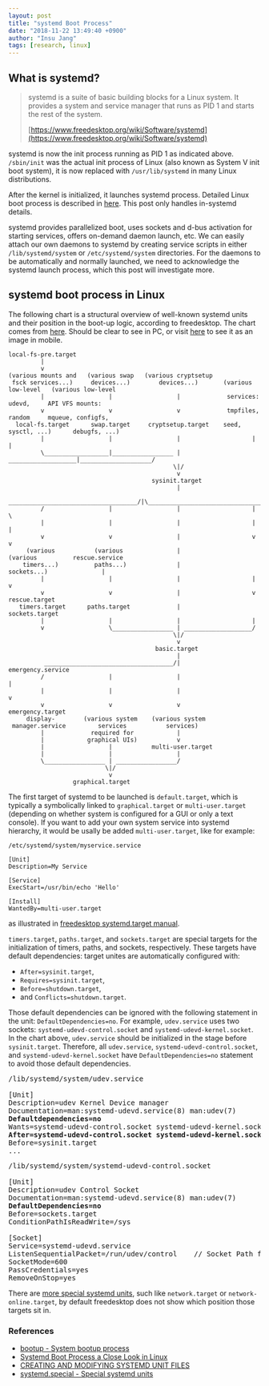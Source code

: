 ```yaml
---
layout: post
title: "systemd Boot Process"
date: "2018-11-22 13:49:40 +0900"
author: "Insu Jang"
tags: [research, linux]
---
```


## What is systemd?
> systemd is a suite of basic building blocks for a Linux system. It provides a system and service manager that runs as PID 1 and starts the rest of the system.
>
> [https://www.freedesktop.org/wiki/Software/systemd](https://www.freedesktop.org/wiki/Software/systemd)

systemd is now the init process running as PID 1 as indicated above.
`/sbin/init` was the actual init process of Linux (also known as System V init boot system),
it is now replaced with `/usr/lib/systemd` in many Linux distributions.

After the kernel is initialized, it launches systemd process.
Detailed Linux boot process is described in [here](https://www.thegeekstuff.com/2011/02/linux-boot-process/).
This post only handles in-systemd details.

systemd provides parallelized boot, uses sockets and d-bus activation for starting services, offers on-demand daemon launch, etc.
We can easily attach our own daemons to systemd by creating service scripts in either `/lib/systemd/system` or `/etc/systemd/system` directories.
For the daemons to be automatically and normally launched, we need to acknowledge the systemd launch process, which this post will investigate more.

## systemd boot process in Linux

The following chart is a structural overview of well-known systemd units and their position in the boot-up logic,
according to freedesktop.
The chart comes from [here](https://www.freedesktop.org/software/systemd/man/bootup.html).
Should be clear to see in PC, or visit [here](https://linoxide.com/linux-how-to/systemd-boot-process/) to see it as an image in mobile.

```
local-fs-pre.target
         |
         v
(various mounts and   (various swap   (various cryptsetup
 fsck services...)     devices...)        devices...)       (various low-level   (various low-level
         |                  |                  |             services: udevd,     API VFS mounts:
         v                  v                  v             tmpfiles, random     mqueue, configfs,
  local-fs.target      swap.target     cryptsetup.target    seed, sysctl, ...)      debugfs, ...)
         |                  |                  |                    |                    |
         \__________________|_________________ | ___________________|____________________/
                                              \|/
                                               v
                                        sysinit.target
                                               |
          ____________________________________/|\________________________________________
         /                  |                  |                    |                    \
         |                  |                  |                    |                    |
         v                  v                  |                    v                    v
     (various           (various               |                (various          rescue.service
    timers...)          paths...)              |               sockets...)               |
         |                  |                  |                    |                    v
         v                  v                  |                    v              rescue.target
   timers.target      paths.target             |             sockets.target
         |                  |                  |                    |
         v                  \_________________ | ___________________/
                                              \|/
                                               v
                                         basic.target
                                               |
          ____________________________________/|                                 emergency.service
         /                  |                  |                                         |
         |                  |                  |                                         v
         v                  v                  v                                 emergency.target
     display-        (various system    (various system
 manager.service         services           services)
         |             required for            |
         |            graphical UIs)           v
         |                  |           multi-user.target
         |                  |                  |
         \_________________ | _________________/
                           \|/
                            v
                  graphical.target
```
The first target of systemd to be launched is `default.target`, which is typically a symbolically linked to `graphical.target` or `multi-user.target`
(depending on whether system is configured for a GUI or only a text console).
If you want to add your own system service into systemd hierarchy, it would be usally be added `multi-user.target`, like for example:
```
/etc/systemd/system/myservice.service

[Unit]
Description=My Service

[Service]
ExecStart=/usr/bin/echo 'Hello'

[Install]
WantedBy=multi-user.target
```

as illustrated in [freedesktop systemd.target manual](https://www.freedesktop.org/software/systemd/man/systemd.target.html).

`timers.target`, `paths.target`, and `sockets.target` are special targets for the initialization of timers, paths, and sockets, respectively.
These targets have default dependencies: target unites are automatically configured with:

- `After=sysinit.target`,
- `Requires=sysinit.target`,
- `Before=shutdown.target`,
- and `Conflicts=shutdown.target`.

Those default dependencies can be ignored with the following statement in the unit: `DefaultDependencies=no`.
For example, `udev.service` uses two sockets: `systemd-udevd-control.socket` and `systemd-udevd-kernel.socket`. In the chart above, `udev.service` should be initialized in the stage before `sysinit.target`.
Therefore, all `udev.service`, `systemd-udevd-control.socket`, and `systemd-udevd-kernel.socket` have `DefaultDependencies=no` statement to avoid those default dependencies.

<pre>
/lib/systemd/system/udev.service

[Unit]
Description=udev Kernel Device manager
Documentation=man:systemd-udevd.service(8) man:udev(7)
<b>Defaultdependencies=no</b>
Wants=systemd-udevd-control.socket systemd-udevd-kernel.socket
<b>After=systemd-udevd-control.socket systemd-udevd-kernel.socket systemd-sysusers.service</b>
Before=sysinit.target
...
</pre>

<pre>
/lib/systemd/system/systemd-udevd-control.socket

[Unit]
Description=udev Control Socket
Documentation=man:systemd-udevd.service(8) man:udev(7)
<b>DefaultDependencies=no</b>
Before=sockets.target
ConditionPathIsReadWrite=/sys

[Socket]
Service=systemd-udevd.service
ListenSequentialPacket=/run/udev/control    // Socket Path for FIFO UNIX domain socket
SocketMode=600
PassCredentials=yes
RemoveOnStop=yes
</pre>

There are [more special systemd units](https://www.freedesktop.org/software/systemd/man/systemd.special.html#),
such like `network.target` or `network-online.target`,
by default freedesktop does not show which position those targets sit in.

### References
- [bootup - System bootup process](https://www.freedesktop.org/software/systemd/man/bootup.html)
- [Systemd Boot Process a Close Look in Linux](https://linoxide.com/linux-how-to/systemd-boot-process/)
- [CREATING AND MODIFYING SYSTEMD UNIT FILES](https://access.redhat.com/documentation/en-us/red_hat_enterprise_linux/7/html/system_administrators_guide/sect-managing_services_with_systemd-unit_files)
- [systemd.special - Special systemd units](https://www.freedesktop.org/software/systemd/man/systemd.special.html)
